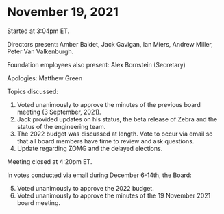 November 19, 2021
=================================

Started at 3:04pm ET. 

Directors present: Amber Baldet, Jack Gavigan, Ian Miers, Andrew Miller, Peter Van Valkenburgh. 

Foundation employees also present: Alex Bornstein (Secretary)

Apologies: Matthew Green

Topics discussed: 
1. Voted unanimously to approve the minutes of the previous board meeting (3 September, 2021).
2. Jack provided updates on his status, the beta release of Zebra and the status of the engineering team.
3. The 2022 budget was discussed at length. Vote to occur via email so that all board members have time to review and ask questions.
4. Update regarding ZOMG and the delayed elections.

Meeting closed at 4:20pm ET. 

In votes conducted via email during December 6-14th, the Board: 

5. Voted unanimously to approve the 2022 budget.
6. Voted unanimously to approve the minutes of the 19 November 2021 board meeting. 
